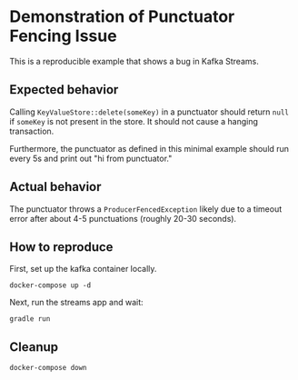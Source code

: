 # Demonstration of Punctuator Fencing Issue

This is a reproducible example that shows a bug in Kafka Streams.

## Expected behavior

Calling `KeyValueStore::delete(someKey)` in a punctuator should return `null` if `someKey` is not present in the store. It should not cause a hanging transaction.

Furthermore, the punctuator as defined in this minimal example should run every 5s and print out "hi from punctuator."

## Actual behavior

The punctuator throws a `ProducerFencedException` likely due to a timeout error after about 4-5 punctuations (roughly 20-30 seconds).

## How to reproduce

First, set up the kafka container locally.

```
docker-compose up -d
```

Next, run the streams app and wait:

```
gradle run
```

## Cleanup

```
docker-compose down
```